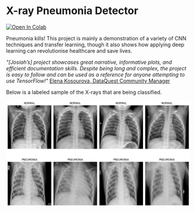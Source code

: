 # X-ray Pneumonia Detector

[![Open In Colab](https://colab.research.google.com/assets/colab-badge.svg)](https://colab.research.google.com/drive/1PUOY3EKVpfZAK1WgFNvrDsboWR5QSoa2?usp=sharing)

Pneumonia kills! This project is mainly a demonstration of a variety of CNN techniques and transfer learning, though it also shows how applying deep learning can revolutionise healthcare and save lives.

*"[Josiah’s] project showcases great narrative, informative plots, and efficient documentation skills. Despite being long and complex, the project is easy to follow and can be used as a reference for anyone attempting to use TensorFlow!"*
[Elena Kosourova, DataQuest Community Manager](https://community.dataquest.io/t/meet-our-community-champions-for-this-week/559518/430)

Below is a labeled sample of the X-rays that are being classified.

![X-Rays of normal and pneumonia patients](https://github.com/JosiahBeynon/detect-pneumonia-xray/raw/main/pnuemonia_xray.png)
